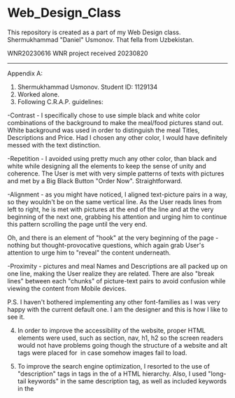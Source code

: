 # Web_Design_Class
This repository is created as a part of my Web Design class.
Shermukhammad "Daniel" Usmonov. That fella from Uzbekistan.

WNR20230616
WNR project received 20230820
____________________________________________________________
Appendix A: 
1. Shermukhammad Usmonov. Student ID: 1129134
2. Worked alone.
3. Following C.R.A.P. guidelines:

  -Contrast - I specifically chose to use simple black and white color combinations of the background to make the meal/food pictures stand out. White background was used in order to distinguish the meal Titles, Descriptions and Price. Had I chosen any other color, I would have definitely messed with the text distinction. 

  -Repetition - I avoided using pretty much any other color, than black and white while designing all the elements to keep the sense of unity and coherence. The User is met with very simple patterns of texts with pictures and met by a Big Black Button "Order Now". Straightforward.

  -Alignment - as you might have noticed, I aligned text-picture pairs in a way, so they wouldn't be on the same vertical line. As the User reads lines from left to right, he is met with pictures at the end of the line and at the very beginning of the next one, grabbing his attention and urging him to continue this pattern scrolling the page until the very end.
  
  Oh, and there is an element of "hook" at the very beginning of the page - nothing but thought-provocative questions, which again grab User's attention to urge him to "reveal" the content underneath.

  -Proximity - pictures and meal Names and Descriptions are all packed up on one line, making the User realize they are related. There are also "break lines" between each "chunks" of picture-text pairs to avoid confusion while viewing the content from Mobile devices. 

  P.S. I haven't bothered implementing any other font-families as I was very happy with the current default one. I am the designer and this is how I like to see it. 

4. In order to improve the accessibility of the website, proper HTML elements were used, such as section, nav, h1, h2 so the screen readers would not have problems going though the structure of a website and alt tags were placed for <img> in case somehow images fail to load. 

5. To improve the search engine optimization, I resorted to the use of "description" tags in <meta> tags in the <head> of a HTML hierarchy. Also, I used "long-tail keywords" in the same description tag, as well as included keywords in the <title> elements of both pages. The text content throughout the pages is not some filler lorems, but actual readable texts with common keywords being added. 
